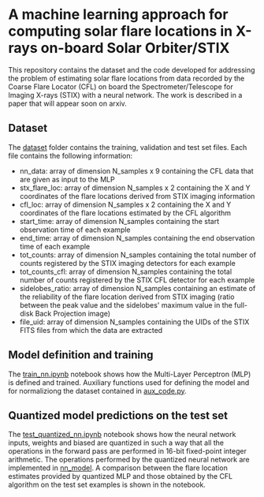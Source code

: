 # A machine learning approach for computing solar flare locations in X-rays on-board Solar Orbiter/STIX

This repository contains the dataset and the code developed for addressing the problem of estimating solar flare locations from data recorded by the Coarse Flare Locator (CFL) 
on board the Spectrometer/Telescope for Imaging X-rays (STIX) with a neural network. 
The work is described in a paper that will appear soon on arxiv.

## Dataset
The [dataset](dataset) folder contains the training, validation and test set files. Each file contains the following information:
* nn_data: array of dimension N_samples x 9 containing the CFL data that are given as input to the MLP
* stx_flare_loc: array of dimension N_samples x 2 containing the X and Y coordinates of the flare locations derived from STIX imaging information
* cfl_loc: array of dimension N_samples x 2 containing the X and Y coordinates of the flare locations estimated by the CFL algorithm
* start_time: array of dimension N_samples containing the start observation time of each example
* end_time: array of dimension N_samples containing the end observation time of each example
* tot_counts: array of dimension N_samples containing the total number of counts registered by the STIX imaging detectors for each example
* tot_counts_cfl: array of dimension N_samples containing the total number of counts registered by the STIX CFL detector for each example
* sidelobes_ratio: array of dimension N_samples containing an estimate of the reliability of the flare location derived from STIX imaging (ratio between the peak value and the sidelobes' maximum value in the full-disk Back Projection image)
* file_uid: array of dimension N_samples containing the UIDs of the STIX FITS files from which the data are extracted 

## Model definition and training
The [train_nn.ipynb](train_nn.ipynb) notebook shows how the Multi-Layer Perceptron (MLP) is defined and trained. Auxiliary functions used for defining the model and for normaliziong the dataset contained in [aux_code.py](aux_code.py).

## Quantized model predictions on the test set
The [test_quantized_nn.ipynb](test_quantized_nn.ipynb) notebook shows how the neural network inputs, weights and biased are quantized in such a way that all the operations in the forward pass are performed in 16-bit fixed-point integer arithmetic. The operations performed by the quantized neural network are implemented in [nn_model](https://github.com/paolomassa/STX_CFL_NN/blob/a5fc18334ae50416a1f550097626fd2027243cab/aux_code.py#L107C5-L107C13). A comparison between the flare location estimates provided by quantized MLP and those obtained by the CFL algorithm on the test set examples is shown in the notebook.
